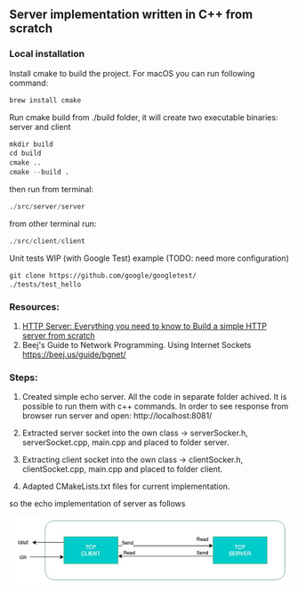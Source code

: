 ## Server implementation written in C++ from scratch

### Local installation 

Install cmake to build the project. For macOS you can run following command:
```s
brew install cmake
```

Run cmake build from ./build folder, it will create two executable binaries: server and client
```s
mkdir build
cd build
cmake ..
cmake --build .
```
then run from terminal:
```s
./src/server/server
```

from other terminal run:
```s
./src/client/client
```

Unit tests WIP (with Google Test) example (TODO: need more configuration)

```
git clone https://github.com/google/googletest/
./tests/test_hello
```

### Resources:
1. <a href="https://medium.com/from-the-scratch/http-server-what-do-you-need-to-know-to-build-a-simple-http-server-from-scratch-d1ef8945e4fa">HTTP Server: Everything you need to know to Build a simple HTTP server from scratch</a>
2. Beej's Guide to Network Programming. Using Internet Sockets https://beej.us/guide/bgnet/


### Steps:
1. Created simple echo server. All the code in separate folder achived. It is possible to run them with c++ commands. In order to see response from browser run server and open: http://localhost:8081/


2. Extracted server socket into the own class -> serverSocker.h, serverSocket.cpp, main.cpp and placed to folder server.

3. Extracting client socket into the own class -> clientSocker.h, clientSocket.cpp, main.cpp and placed to folder client.

4. Adapted CMakeLists.txt files for current implementation.

so the echo implementation of server as follows

![diagram](assets/echo.jpg)